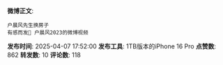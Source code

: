 **微博正文**: 
```
户晨风先生换房子
有感而发🙏 户晨风2023的微博视频
```
**发布时间**: 2025-04-07 17:52:00
**发布工具**: 1TB版本的iPhone 16 Pro
**点赞数**: 862
**转发数**: 10
**评论数**: 118
